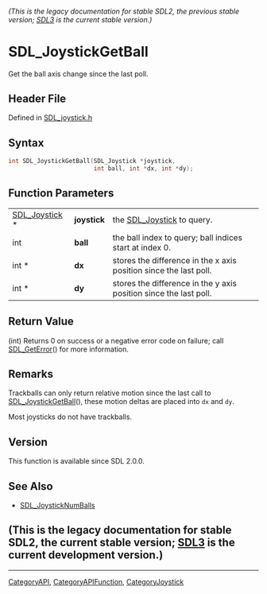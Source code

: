 ###### (This is the legacy documentation for stable SDL2, the previous stable version; [SDL3](https://wiki.libsdl.org/SDL3/) is the current stable version.)
# SDL_JoystickGetBall

Get the ball axis change since the last poll.

## Header File

Defined in [SDL_joystick.h](https://github.com/libsdl-org/SDL/blob/SDL2/include/SDL_joystick.h)

## Syntax

```c
int SDL_JoystickGetBall(SDL_Joystick *joystick,
                        int ball, int *dx, int *dy);
```

## Function Parameters

|                                |              |                                                                   |
| ------------------------------ | ------------ | ----------------------------------------------------------------- |
| [SDL_Joystick](SDL_Joystick) * | **joystick** | the [SDL_Joystick](SDL_Joystick) to query.                        |
| int                            | **ball**     | the ball index to query; ball indices start at index 0.           |
| int *                          | **dx**       | stores the difference in the x axis position since the last poll. |
| int *                          | **dy**       | stores the difference in the y axis position since the last poll. |

## Return Value

(int) Returns 0 on success or a negative error code on failure; call
[SDL_GetError](SDL_GetError)() for more information.

## Remarks

Trackballs can only return relative motion since the last call to
[SDL_JoystickGetBall](SDL_JoystickGetBall)(), these motion deltas are
placed into `dx` and `dy`.

Most joysticks do not have trackballs.

## Version

This function is available since SDL 2.0.0.

## See Also

- [SDL_JoystickNumBalls](SDL_JoystickNumBalls)


## (This is the legacy documentation for stable SDL2, the current stable version; [SDL3](https://wiki.libsdl.org/SDL3/) is the current development version.)



----
[CategoryAPI](CategoryAPI), [CategoryAPIFunction](CategoryAPIFunction), [CategoryJoystick](CategoryJoystick)

